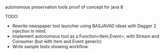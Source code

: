 autonomous preservation tools proof of concept for java 8

TODO:

* Rewrite newspaper tool launcher using BASJAVAD ideas with Dagger 2 injection in mind.
* Implement autonomous tool as a Function<Item,Event>, with Stream<Item> and Consumer<Event>
  (but with Item and Event generic)
* Write sample tests showing workflow.



